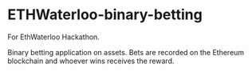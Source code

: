 # ETHWaterloo-binary-betting

For EthWaterloo Hackathon.

Binary betting application on assets. Bets are recorded on the Ethereum blockchain and whoever wins receives the reward.
